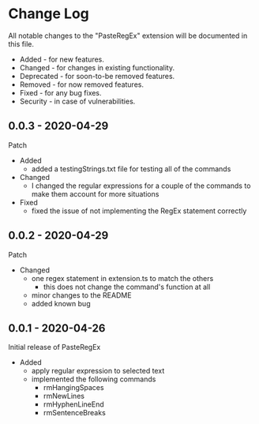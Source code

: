 # Change Log

All notable changes to the "PasteRegEx" extension will be documented in this file.

- Added - for new features.
- Changed - for changes in existing functionality.
- Deprecated - for soon-to-be removed features.
- Removed - for now removed features.
- Fixed - for any bug fixes.
- Security - in case of vulnerabilities.

<!-- Check [Keep a Changelog](http://keepachangelog.com/) for recommendations on how to structure this file. -->

## 0.0.3 - 2020-04-29

Patch

- Added
    - added a testingStrings.txt file for testing all of the commands
- Changed
    - I changed the regular expressions for a couple of the commands to make them account for more situations
- Fixed
    - fixed the issue of not implementing the RegEx statement correctly

## 0.0.2 - 2020-04-29

Patch

- Changed
    - one regex statement in extension.ts to match the others
        - this does not change the command's function at all
    - minor changes to the README
    - added known bug

## 0.0.1 - 2020-04-26

Initial release of PasteRegEx

- Added <!-- for new features. -->
    - apply regular expression to selected text
    - implemented the following commands
        - rmHangingSpaces
        - rmNewLines
        - rmHyphenLineEnd
        - rmSentenceBreaks
